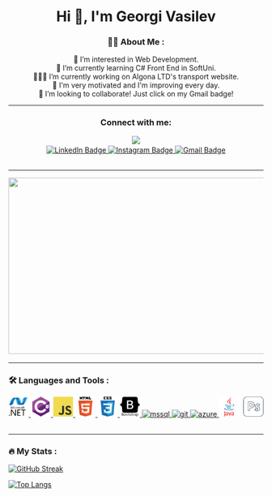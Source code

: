 <div id="header" align="center">
 <h1>Hi 👋, I'm Georgi Vasilev</h1>
  

### 👨‍💻 About Me :

<div style: "list-style-type: none;" ></div>
👀 I’m interested in Web Development. <br/>
🌱 I’m currently learning C# Front End in SoftUni. <br/>
👨🏻‍💻 I’m currently working on Algona LTD's transport website. <br/>
🔭 I'm very motivated and I'm improving every day. <br/>
💞️ I’m looking to collaborate! Just click on my Gmail badge! <br/>

---
 <h3 align="center">Connect with me:</h3>
 <img src="https://media.giphy.com/media/w6ECVXRl2YO3QL82j1/giphy.gif" width="80px"/>

  <div id="badges">
    <a href="https://www.linkedin.com/in/georgi-vasilev-65b272297/">
      <img src="https://img.shields.io/badge/LinkedIn-blue?style=for-the-badge&logo=linkedin&logoColor=white" alt="LinkedIn Badge"/>
    </a>
    <a href="https://www.instagram.com/its.vasilev/">
      <img src="https://img.shields.io/badge/Instagram-E4405F?style=for-the-badge&logo=instagram&logoColor=white" alt="Instagram Badge"/>
    </a>
    <a href="mailto:georgi010205@gmail.com">
      <img src="https://img.shields.io/badge/Gmail-D14836?style=for-the-badge&logo=gmail&logoColor=white" alt="Gmail Badge"/>
    </a>
  </div>
  <img src="https://komarev.com/ghpvc/?username=GeorgiVasilevv&style=flat-square&color=blue" alt=""/>
</div>

---
<div align="center">
<img src="https://www.lambdatest.com/resources/images/news24.gif" width="732px" height="348px"/>
</div>

---

### :hammer_and_wrench: Languages and Tools :
<div>
  <a href="https://dotnet.microsoft.com/" target="_blank" rel="noreferrer"> <img src="https://raw.githubusercontent.com/devicons/devicon/master/icons/dot-net/dot-net-original-wordmark.svg" alt="dotnet" width="40" height="40"/> </a> 
<a href="https://www.w3schools.com/cs/" target="_blank" rel="noreferrer"> <img src="https://raw.githubusercontent.com/devicons/devicon/master/icons/csharp/csharp-original.svg" alt="csharp" width="40" height="40"/> </a> 
<a href="https://developer.mozilla.org/en-US/docs/Web/JavaScript" target="_blank" rel="noreferrer"> <img src="https://raw.githubusercontent.com/devicons/devicon/master/icons/javascript/javascript-original.svg" alt="javascript" width="40" height="40"/> </a> 
<a href="https://www.w3.org/html/" target="_blank" rel="noreferrer"> <img src="https://raw.githubusercontent.com/devicons/devicon/master/icons/html5/html5-original-wordmark.svg" alt="html5" width="40" height="40"/> </a> 
<a href="https://www.w3schools.com/css/" target="_blank" rel="noreferrer"> <img src="https://raw.githubusercontent.com/devicons/devicon/master/icons/css3/css3-original-wordmark.svg" alt="css3" width="40" height="40"/> </a> 
<a href="https://getbootstrap.com" target="_blank" rel="noreferrer"> <img src="https://raw.githubusercontent.com/devicons/devicon/master/icons/bootstrap/bootstrap-plain-wordmark.svg" alt="bootstrap" width="40" height="40"/> </a> 
<a href="https://www.microsoft.com/en-us/sql-server" target="_blank" rel="noreferrer"> <img src="https://www.svgrepo.com/show/303229/microsoft-sql-server-logo.svg" alt="mssql" width="40" height="40"/> </a> 
<a href="https://git-scm.com/" target="_blank" rel="noreferrer"> <img src="https://www.vectorlogo.zone/logos/git-scm/git-scm-icon.svg" alt="git" width="40" height="40"/> </a> 
<a href="https://azure.microsoft.com/en-in/" target="_blank" rel="noreferrer"> <img src="https://www.vectorlogo.zone/logos/microsoft_azure/microsoft_azure-icon.svg" alt="azure" width="40" height="40"/> </a> 
  <img src="https://github.com/devicons/devicon/blob/master/icons/java/java-original-wordmark.svg" title="Java" alt="Java" width="40" height="40"/>&nbsp;
  <img src="https://github.com/devicons/devicon/blob/master/icons/photoshop/photoshop-line.svg" title="Adobe Photoshop" alt="Adobe Photoshop" width="40" height="40"/>&nbsp;
</div>

---

### :fire: My Stats :
[![GitHub Streak](http://github-readme-streak-stats.herokuapp.com?user=GeorgiVasilevv&theme=dark&background=000000)](https://git.io/streak-stats)

[![Top Langs](https://github-readme-stats.vercel.app/api/top-langs/?username=GeorgiVasilevv&layout=compact&theme=vision-friendly-dark)](https://github.com/anuraghazra/github-readme-stats)
